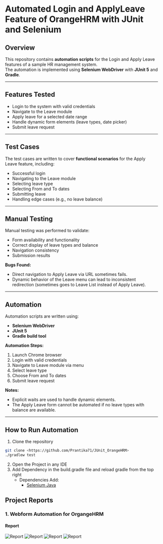 # Automated Login and ApplyLeave Feature of OrangeHRM with JUnit and Selenium


## Overview
This repository contains **automation scripts** for the Login and Apply Leave features of a sample HR management system.  
The automation is implemented using **Selenium WebDriver** with **JUnit 5** and **Gradle**.

---

## Features Tested
- Login to the system with valid credentials
- Navigate to the Leave module
- Apply leave for a selected date range
- Handle dynamic form elements (leave types, date picker)
- Submit leave request

---

## Test Cases
The test cases are written to cover **functional scenarios** for the Apply Leave feature, including:
- Successful login
- Navigating to the Leave module
- Selecting leave type
- Selecting From and To dates
- Submitting leave
- Handling edge cases (e.g., no leave balance)

---

## Manual Testing
Manual testing was performed to validate:
- Form availability and functionality
- Correct display of leave types and balance
- Navigation consistency
- Submission results

**Bugs Found:**
- Direct navigation to Apply Leave via URL sometimes fails.
- Dynamic behavior of the Leave menu can lead to inconsistent redirection (sometimes goes to Leave List instead of Apply Leave).

---

## Automation
Automation scripts are written using:
- **Selenium WebDriver**
- **JUnit 5**
- **Gradle build tool**

**Automation Steps:**
1. Launch Chrome browser
2. Login with valid credentials
3. Navigate to Leave module via menu
4. Select leave type
5. Choose From and To dates
6. Submit leave request

**Notes:**
- Explicit waits are used to handle dynamic elements.
- The Apply Leave form cannot be automated if no leave types with balance are available.

---


## How to Run Automation
1. Clone the repository
```bash
git clone <https://github.com/Prantika71/JUnit_OrangeHRM>
./gradlew test
```
2. Open the Project in any IDE
3. Add Dependency in the build.gradle file and reload gradle from the top right
   - Dependencies Add:
     - [Selenium Java](https://mvnrepository.com/artifact/org.seleniumhq.selenium/selenium-java/4.35.0)
    
## Project Reports
### 1. Webform Automation for OrgangeHRM


#### Report
![Report]("https://github.com/user-attachments/assets/ef06adc1-cc49-4c0b-8937-14c3e421183b)
![Report](https://github.com/user-attachments/assets/05a2ea6c-b312-49d9-aaa6-1405c7fef8e1)
![Report](https://github.com/user-attachments/assets/cdd4254a-6edc-4ec7-b794-0b3a2a8ddb94)
![Report](https://github.com/user-attachments/assets/1c1a99cf-0b25-423c-a8e1-6305d0ff860f)




